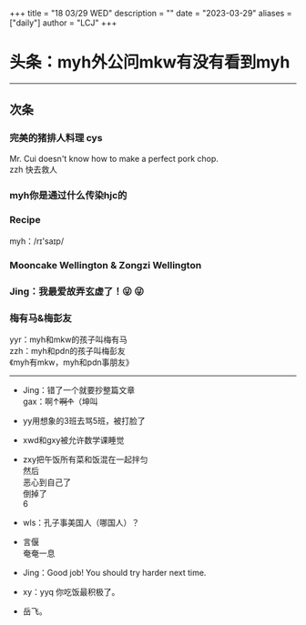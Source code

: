 +++
title = "18 03/29 WED"
description = ""
date = "2023-03-29"
aliases = ["daily"]
author = "LCJ"
+++

# 头条：myh外公问mkw有没有看到myh

---

## 次条

### 完美的猪排人料理 cys

Mr. Cui doesn't know how to make a perfect pork chop.  
zzh 快去救人

### myh你是通过什么传染hjc的

### Recipe

myh：/rɪ'saɪp/

### Mooncake Wellington & Zongzi Wellington

### Jing：我最爱故弄玄虚了！:stuck_out_tongue_winking_eye: :stuck_out_tongue_winking_eye:

### 梅有马&梅彭友

yyr：myh和mkw的孩子叫梅有马  
zzh：myh和pdn的孩子叫梅彭友  
《myh有mkw，myh和pdn事朋友》

---

- Jing：错了一个就要抄整篇文章  
gax：啊↑~~啊↑~~（坤叫

- yy用想象的3班去骂5班，被打脸了

- xwd和gxy被允许数学课睡觉

- zxy把午饭所有菜和饭混在一起拌匀  
然后  
恶心到自己了  
倒掉了  
6

- wls：孔子事美国人（哪国人）？

- 言偃  
奄奄一息  

- Jing：Good job! You should try harder next time.

- xy：yyq 你吃饭最积极了。

- 岳飞。
